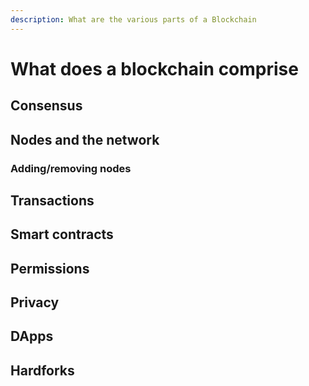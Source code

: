 ```yaml
---
description: What are the various parts of a Blockchain
---
```


# What does a blockchain comprise

## Consensus

## Nodes and the network

### Adding/removing nodes

## Transactions


## Smart contracts

## Permissions

## Privacy

## DApps

## Hardforks
